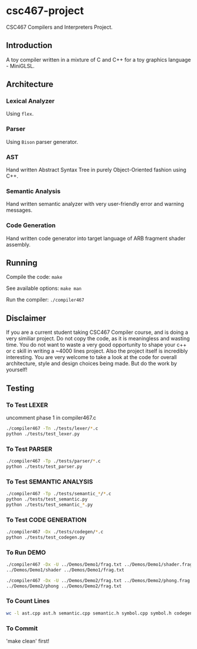 # csc467-project
CSC467 Compilers and Interpreters Project.

## Introduction
A toy compiler written in a mixture of C and C++ for a toy graphics language - MiniGLSL.

## Architecture

### Lexical Analyzer
Using `flex`.

### Parser
Using `Bison` parser generator.

### AST
Hand written Abstract Syntax Tree in purely Object-Oriented fashion using C++.

### Semantic Analysis
Hand written semantic analyzer with very user-friendly error and warning messages.

### Code Generation
Hand written code generator into target language of ARB fragment shader assembly.

## Running
Compile the code:
`make`

See available options:
`make man`

Run the compiler:
`./compiler467`

## Disclaimer
If you are a current student taking CSC467 Compiler course, and is doing a very similiar project.
Do not copy the code, as it is meaningless and wasting time. You do not want to waste a very
good opportunity to shape your c++ or c skill in writing a ~4000 lines project. Also the project
itself is incredibly interesting. You are very welcome to take a look at the code for overall
architecture, style and design choices being made. But do the work by yourself!

## Testing

### To Test LEXER
uncomment phase 1 in compiler467.c
``` bash
./compiler467 -Tn ./tests/lexer/*.c  
python ./tests/test_lexer.py
```

### To Test PARSER
``` bash
./compiler467 -Tp ./tests/parser/*.c
python ./tests/test_parser.py
```

### To Test SEMANTIC ANALYSIS
``` bash
./compiler467 -Tp ./tests/semantic_*/*.c
python ./tests/test_semantic.py
python ./tests/test_semantic_*.py
```

### To Test CODE GENERATION
```bash
./compiler467 -Dx ./tests/codegen/*.c
python ./tests/test_codegen.py
```

### To Run DEMO
```bash
./compiler467 -Dx -U ../Demos/Demo1/frag.txt ../Demos/Demo1/shader.frag
../Demos/Demo1/shader ../Demos/Demo1/frag.txt

./compiler467 -Dx -U ../Demos/Demo2/frag.txt ../Demos/Demo2/phong.frag
../Demos/Demo2/phong ../Demos/Demo2/frag.txt
```

### To Count Lines
``` bash
wc -l ast.cpp ast.h semantic.cpp semantic.h symbol.cpp symbol.h codegen.cpp codegen.h
```

### To Commit
'make clean' first!
